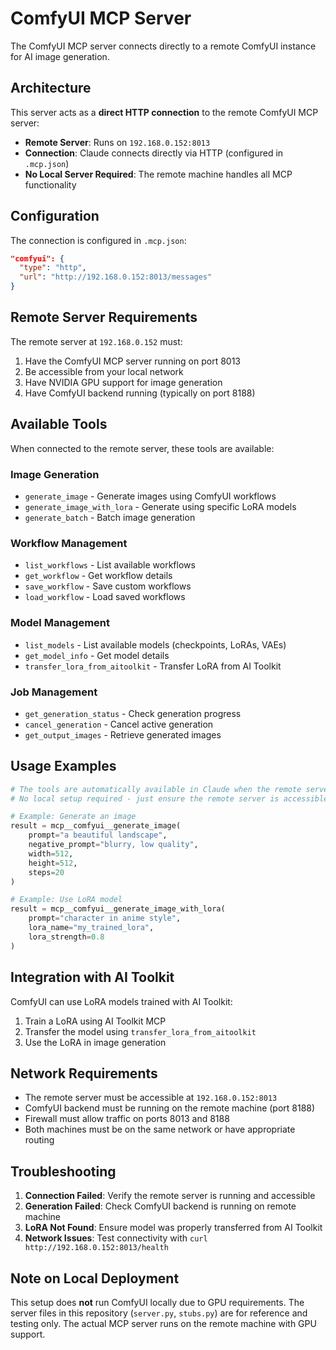 # ComfyUI MCP Server

The ComfyUI MCP server connects directly to a remote ComfyUI instance for AI image generation.

## Architecture

This server acts as a **direct HTTP connection** to the remote ComfyUI MCP server:
- **Remote Server**: Runs on `192.168.0.152:8013`
- **Connection**: Claude connects directly via HTTP (configured in `.mcp.json`)
- **No Local Server Required**: The remote machine handles all MCP functionality

## Configuration

The connection is configured in `.mcp.json`:

```json
"comfyui": {
  "type": "http",
  "url": "http://192.168.0.152:8013/messages"
}
```

## Remote Server Requirements

The remote server at `192.168.0.152` must:
1. Have the ComfyUI MCP server running on port 8013
2. Be accessible from your local network
3. Have NVIDIA GPU support for image generation
4. Have ComfyUI backend running (typically on port 8188)

## Available Tools

When connected to the remote server, these tools are available:

### Image Generation
- `generate_image` - Generate images using ComfyUI workflows
- `generate_image_with_lora` - Generate using specific LoRA models
- `generate_batch` - Batch image generation

### Workflow Management
- `list_workflows` - List available workflows
- `get_workflow` - Get workflow details
- `save_workflow` - Save custom workflows
- `load_workflow` - Load saved workflows

### Model Management
- `list_models` - List available models (checkpoints, LoRAs, VAEs)
- `get_model_info` - Get model details
- `transfer_lora_from_aitoolkit` - Transfer LoRA from AI Toolkit

### Job Management
- `get_generation_status` - Check generation progress
- `cancel_generation` - Cancel active generation
- `get_output_images` - Retrieve generated images

## Usage Examples

```python
# The tools are automatically available in Claude when the remote server is running
# No local setup required - just ensure the remote server is accessible

# Example: Generate an image
result = mcp__comfyui__generate_image(
    prompt="a beautiful landscape",
    negative_prompt="blurry, low quality",
    width=512,
    height=512,
    steps=20
)

# Example: Use LoRA model
result = mcp__comfyui__generate_image_with_lora(
    prompt="character in anime style",
    lora_name="my_trained_lora",
    lora_strength=0.8
)
```

## Integration with AI Toolkit

ComfyUI can use LoRA models trained with AI Toolkit:

1. Train a LoRA using AI Toolkit MCP
2. Transfer the model using `transfer_lora_from_aitoolkit`
3. Use the LoRA in image generation

## Network Requirements

- The remote server must be accessible at `192.168.0.152:8013`
- ComfyUI backend must be running on the remote machine (port 8188)
- Firewall must allow traffic on ports 8013 and 8188
- Both machines must be on the same network or have appropriate routing

## Troubleshooting

1. **Connection Failed**: Verify the remote server is running and accessible
2. **Generation Failed**: Check ComfyUI backend is running on remote machine
3. **LoRA Not Found**: Ensure model was properly transferred from AI Toolkit
4. **Network Issues**: Test connectivity with `curl http://192.168.0.152:8013/health`

## Note on Local Deployment

This setup does **not** run ComfyUI locally due to GPU requirements. The server files in this repository (`server.py`, `stubs.py`) are for reference and testing only. The actual MCP server runs on the remote machine with GPU support.
